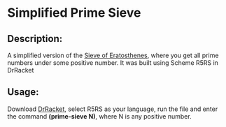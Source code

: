 # Simplified Prime Sieve

## Description:
A simplified version of the [Sieve of Eratosthenes](https://en.wikipedia.org/wiki/Sieve_of_Eratosthenes), where you get all prime numbers under some positive number. It was built using Scheme R5RS in DrRacket

## Usage:
Download [DrRacket](https://racket-lang.org), select R5RS as your language, run the file and enter the command **(prime-sieve N)**, where N is any positive number.

